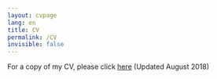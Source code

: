 ```yaml
---
layout: cvpage
lang: en
title: CV
permalink: /CV
invisible: false
---
```


For a copy of my CV, please click [here](/assets/HARTNETT_CV_August2018.pdf) (Updated August 2018)
